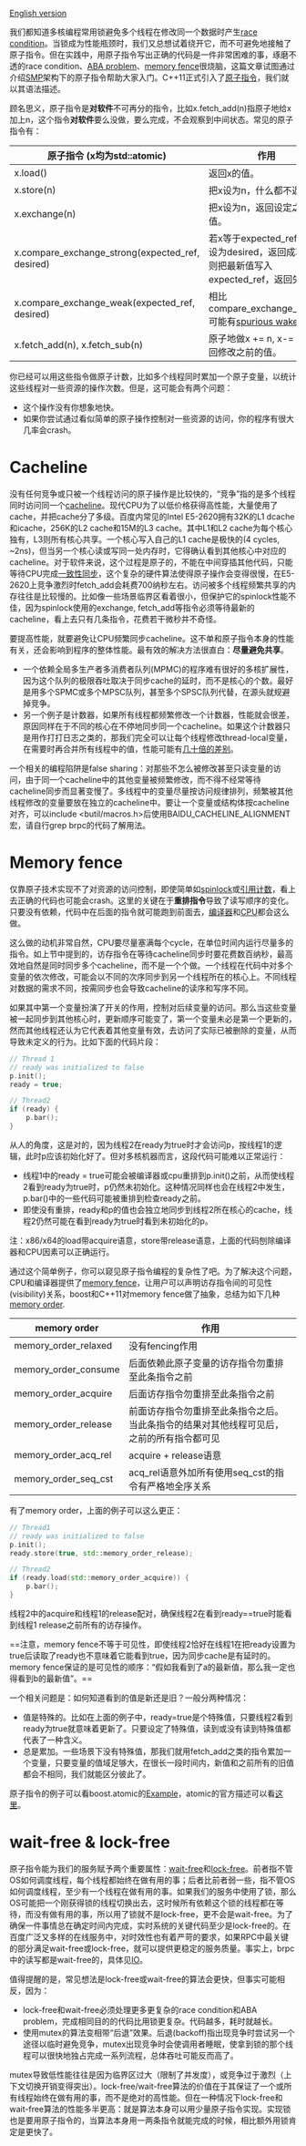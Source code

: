 [English version](../en/atomic_instructions.md)

我们都知道多核编程常用锁避免多个线程在修改同一个数据时产生[race condition](http://en.wikipedia.org/wiki/Race_condition)。当锁成为性能瓶颈时，我们又总想试着绕开它，而不可避免地接触了原子指令。但在实践中，用原子指令写出正确的代码是一件非常困难的事，琢磨不透的race condition、[ABA problem](https://en.wikipedia.org/wiki/ABA_problem)、[memory fence](https://en.wikipedia.org/wiki/Memory_barrier)很烧脑，这篇文章试图通过介绍[SMP](http://en.wikipedia.org/wiki/Symmetric_multiprocessing)架构下的原子指令帮助大家入门。C++11正式引入了[原子指令](http://en.cppreference.com/w/cpp/atomic/atomic)，我们就以其语法描述。

顾名思义，原子指令是**对软件**不可再分的指令，比如x.fetch_add(n)指原子地给x加上n，这个指令**对软件**要么没做，要么完成，不会观察到中间状态。常见的原子指令有：

| 原子指令 (x均为std::atomic<int>)               | 作用                                       |
| ---------------------------------------- | ---------------------------------------- |
| x.load()                                 | 返回x的值。                                   |
| x.store(n)                               | 把x设为n，什么都不返回。                            |
| x.exchange(n)                            | 把x设为n，返回设定之前的值。                          |
| x.compare_exchange_strong(expected_ref, desired) | 若x等于expected_ref，则设为desired，返回成功；否则把最新值写入expected_ref，返回失败。 |
| x.compare_exchange_weak(expected_ref, desired) | 相比compare_exchange_strong可能有[spurious wakeup](http://en.wikipedia.org/wiki/Spurious_wakeup)。 |
| x.fetch_add(n), x.fetch_sub(n)           | 原子地做x += n, x-= n，返回修改之前的值。              |

你已经可以用这些指令做原子计数，比如多个线程同时累加一个原子变量，以统计这些线程对一些资源的操作次数。但是，这可能会有两个问题：

- 这个操作没有你想象地快。
- 如果你尝试通过看似简单的原子操作控制对一些资源的访问，你的程序有很大几率会crash。

# Cacheline

没有任何竞争或只被一个线程访问的原子操作是比较快的，“竞争”指的是多个线程同时访问同一个[cacheline](https://en.wikipedia.org/wiki/CPU_cache#Cache_entries)。现代CPU为了以低价格获得高性能，大量使用了cache，并把cache分了多级。百度内常见的Intel E5-2620拥有32K的L1 dcache和icache，256K的L2 cache和15M的L3 cache。其中L1和L2 cache为每个核心独有，L3则所有核心共享。一个核心写入自己的L1 cache是极快的(4 cycles, ~2ns)，但当另一个核心读或写同一处内存时，它得确认看到其他核心中对应的cacheline。对于软件来说，这个过程是原子的，不能在中间穿插其他代码，只能等待CPU完成[一致性同步](https://en.wikipedia.org/wiki/Cache_coherence)，这个复杂的硬件算法使得原子操作会变得很慢，在E5-2620上竞争激烈时fetch_add会耗费700纳秒左右。访问被多个线程频繁共享的内存往往是比较慢的。比如像一些场景临界区看着很小，但保护它的spinlock性能不佳，因为spinlock使用的exchange, fetch_add等指令必须等待最新的cacheline，看上去只有几条指令，花费若干微秒并不奇怪。

要提高性能，就要避免让CPU频繁同步cacheline。这不单和原子指令本身的性能有关，还会影响到程序的整体性能。最有效的解决方法很直白：**尽量避免共享**。

- 一个依赖全局多生产者多消费者队列(MPMC)的程序难有很好的多核扩展性，因为这个队列的极限吞吐取决于同步cache的延时，而不是核心的个数。最好是用多个SPMC或多个MPSC队列，甚至多个SPSC队列代替，在源头就规避掉竞争。
- 另一个例子是计数器，如果所有线程都频繁修改一个计数器，性能就会很差，原因同样在于不同的核心在不停地同步同一个cacheline。如果这个计数器只是用作打打日志之类的，那我们完全可以让每个线程修改thread-local变量，在需要时再合并所有线程中的值，性能可能有[几十倍的差别](bvar.md)。

一个相关的编程陷阱是false sharing：对那些不怎么被修改甚至只读变量的访问，由于同一个cacheline中的其他变量被频繁修改，而不得不经常等待cacheline同步而显著变慢了。多线程中的变量尽量按访问规律排列，频繁被其他线程修改的变量要放在独立的cacheline中。要让一个变量或结构体按cacheline对齐，可以include \<butil/macros.h\>后使用BAIDU_CACHELINE_ALIGNMENT宏，请自行grep brpc的代码了解用法。

# Memory fence

仅靠原子技术实现不了对资源的访问控制，即使简单如[spinlock](https://en.wikipedia.org/wiki/Spinlock)或[引用计数](https://en.wikipedia.org/wiki/Reference_counting)，看上去正确的代码也可能会crash。这里的关键在于**重排指令**导致了读写顺序的变化。只要没有依赖，代码中在后面的指令就可能跑到前面去，[编译器](http://preshing.com/20120625/memory-ordering-at-compile-time/)和[CPU](https://en.wikipedia.org/wiki/Out-of-order_execution)都会这么做。

这么做的动机非常自然，CPU要尽量塞满每个cycle，在单位时间内运行尽量多的指令。如上节中提到的，访存指令在等待cacheline同步时要花费数百纳秒，最高效地自然是同时同步多个cacheline，而不是一个个做。一个线程在代码中对多个变量的依次修改，可能会以不同的次序同步到另一个线程所在的核心上。不同线程对数据的需求不同，按需同步也会导致cacheline的读序和写序不同。

如果其中第一个变量扮演了开关的作用，控制对后续变量的访问。那么当这些变量被一起同步到其他核心时，更新顺序可能变了，第一个变量未必是第一个更新的，然而其他线程还认为它代表着其他变量有效，去访问了实际已被删除的变量，从而导致未定义的行为。比如下面的代码片段：

```c++
// Thread 1
// ready was initialized to false
p.init();
ready = true;
```

```c++
// Thread2
if (ready) {
    p.bar();
}
```
从人的角度，这是对的，因为线程2在ready为true时才会访问p，按线程1的逻辑，此时p应该初始化好了。但对多核机器而言，这段代码可能难以正常运行：

- 线程1中的ready = true可能会被编译器或cpu重排到p.init()之前，从而使线程2看到ready为true时，p仍然未初始化。这种情况同样也会在线程2中发生，p.bar()中的一些代码可能被重排到检查ready之前。
- 即使没有重排，ready和p的值也会独立地同步到线程2所在核心的cache，线程2仍然可能在看到ready为true时看到未初始化的p。

注：x86/x64的load带acquire语意，store带release语意，上面的代码刨除编译器和CPU因素可以正确运行。

通过这个简单例子，你可以窥见原子指令编程的复杂性了吧。为了解决这个问题，CPU和编译器提供了[memory fence](http://en.wikipedia.org/wiki/Memory_barrier)，让用户可以声明访存指令间的可见性(visibility)关系，boost和C++11对memory fence做了抽象，总结为如下几种[memory order](http://en.cppreference.com/w/cpp/atomic/memory_order).

| memory order         | 作用                                       |
| -------------------- | ---------------------------------------- |
| memory_order_relaxed | 没有fencing作用                              |
| memory_order_consume | 后面依赖此原子变量的访存指令勿重排至此条指令之前                 |
| memory_order_acquire | 后面访存指令勿重排至此条指令之前                         |
| memory_order_release | 前面访存指令勿重排至此条指令之后。当此条指令的结果对其他线程可见后，之前的所有指令都可见 |
| memory_order_acq_rel | acquire + release语意                      |
| memory_order_seq_cst | acq_rel语意外加所有使用seq_cst的指令有严格地全序关系        |

有了memory order，上面的例子可以这么更正：

```c++
// Thread1
// ready was initialized to false
p.init();
ready.store(true, std::memory_order_release);
```

```c++
// Thread2
if (ready.load(std::memory_order_acquire)) {
    p.bar();
}
```

线程2中的acquire和线程1的release配对，确保线程2在看到ready==true时能看到线程1 release之前所有的访存操作。

==注意，memory fence不等于可见性，即使线程2恰好在线程1在把ready设置为true后读取了ready也不意味着它能看到true，因为同步cache是有延时的。memory fence保证的是可见性的顺序：“假如我看到了a的最新值，那么我一定也得看到b的最新值”。==

一个相关问题是：如何知道看到的值是新还是旧？一般分两种情况：

- 值是特殊的。比如在上面的例子中，ready=true是个特殊值，只要线程2看到ready为true就意味着更新了。只要设定了特殊值，读到或没有读到特殊值都代表了一种含义。
- 总是累加。一些场景下没有特殊值，那我们就用fetch_add之类的指令累加一个变量，只要变量的值域足够大，在很长一段时间内，新值和之前所有的旧值都会不相同，我们就能区分彼此了。

原子指令的例子可以看boost.atomic的[Example](http://www.boost.org/doc/libs/1_56_0/doc/html/atomic/usage_examples.html)，atomic的官方描述可以看[这里](http://en.cppreference.com/w/cpp/atomic/atomic)。

# wait-free & lock-free

原子指令能为我们的服务赋予两个重要属性：[wait-free](http://en.wikipedia.org/wiki/Non-blocking_algorithm#Wait-freedom)和[lock-free](http://en.wikipedia.org/wiki/Non-blocking_algorithm#Lock-freedom)。前者指不管OS如何调度线程，每个线程都始终在做有用的事；后者比前者弱一些，指不管OS如何调度线程，至少有一个线程在做有用的事。如果我们的服务中使用了锁，那么OS可能把一个刚获得锁的线程切换出去，这时候所有依赖这个锁的线程都在等待，而没有做有用的事，所以用了锁就不是lock-free，更不会是wait-free。为了确保一件事情总在确定时间内完成，实时系统的关键代码至少是lock-free的。在百度广泛又多样的在线服务中，对时效性也有着严苛的要求，如果RPC中最关键的部分满足wait-free或lock-free，就可以提供更稳定的服务质量。事实上，brpc中的读写都是wait-free的，具体见[IO](io.md)。

值得提醒的是，常见想法是lock-free或wait-free的算法会更快，但事实可能相反，因为：

- lock-free和wait-free必须处理更多更复杂的race condition和ABA problem，完成相同目的的代码比用锁更复杂。代码越多，耗时就越长。
- 使用mutex的算法变相带“后退”效果。后退(backoff)指出现竞争时尝试另一个途径以临时避免竞争，mutex出现竞争时会使调用者睡眠，使拿到锁的那个线程可以很快地独占完成一系列流程，总体吞吐可能反而高了。

mutex导致低性能往往是因为临界区过大（限制了并发度），或竞争过于激烈（上下文切换开销变得突出）。lock-free/wait-free算法的价值在于其保证了一个或所有线程始终在做有用的事，而不是绝对的高性能。但在一种情况下lock-free和wait-free算法的性能多半更高：就是算法本身可以用少量原子指令实现。实现锁也是要用原子指令的，当算法本身用一两条指令就能完成的时候，相比额外用锁肯定是更快了。

